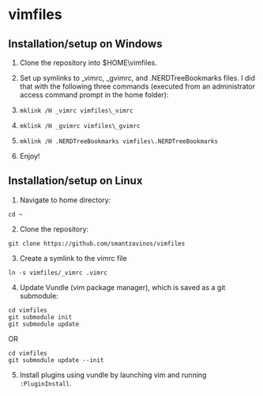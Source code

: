 # vimfiles

## Installation/setup on Windows

1. Clone the repository into $HOME\vimfiles.

2. Set up symlinks to _vimrc, _gvimrc, and .NERDTreeBookmarks files. I did that with the following three commands (executed from an administrator access command prompt in the home folder):
  1. `mklink /H _vimrc vimfiles\_vimrc`
  2. `mklink /H _gvimrc vimfiles\_gvimrc`
  3. `mklink /H .NERDTreeBookmarks vimfiles\.NERDTreeBookmarks`

3. Enjoy!


## Installation/setup on Linux

1. Navigate to home directory:
```
cd ~
```

2. Clone the repository:
```
git clone https://github.com/smantzavinos/vimfiles
```

3. Create a symlink to the vimrc file
```
ln -s vimfiles/_vimrc .vimrc
```

4. Update Vundle (vim package manager), which is saved as a git submodule:
```
cd vimfiles
git submodule init
git submodule update
```
OR
```
cd vimfiles
git submodule update --init
```

5. Install plugins using vundle by launching vim and running `:PluginInstall`.
